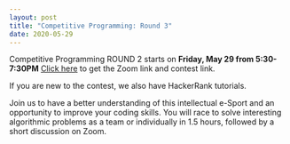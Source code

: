 ```yaml
---
layout: post
title: "Competitive Programming: Round 3"
date: 2020-05-29
---
```


Competitive Programming ROUND 2 starts on **Friday, May 29 from 5:30-7:30PM**
[Click here](bit.ly/UWBcomp) to get the Zoom link and contest link.

If you are new to the contest, we also have HackerRank tutorials.

Join us to have a better understanding of this intellectual e-Sport and an opportunity to improve your coding skills. You will race to solve interesting algorithmic problems as a team or individually in 1.5 hours, followed by a short discussion on Zoom.
